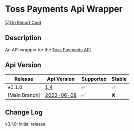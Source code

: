 # Toss Payments Api Wrapper
[![Go Report Card](https://goreportcard.com/badge/github.com/DeltaLaboratory/TossPaymentsApi)](https://goreportcard.com/report/github.com/DeltaLaboratory/TossPaymentsApi)

## Description
 An API wrapper for the [Toss Payments API](https://docs.tosspayments.com/reference).

## Api Version
| Release       | Api Version                                                                 | Supported          | Stable             |
|---------------|-----------------------------------------------------------------------------|--------------------|--------------------|
| v0.1.0        | [1.4](https://docs.tosspayments.com/reference/versioning#v14-)              | :white_check_mark: | :white_check_mark: |
 | [Main Branch] | [2022-06-08](https://docs.tosspayments.com/reference/versioning#2022-06-08) | :white_check_mark: | :x:                |
 
## Change Log
 v0.1.0: Initial release.
 